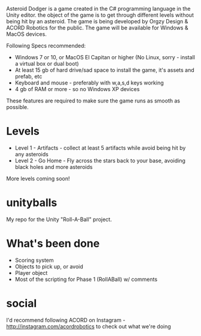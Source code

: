 Asteroid Dodger is a game created in the C# programming language in the Unity editor. the object of the game is to get through different levels without being hit by an asteroid. The game is being developed by Orgzy Design & ACORD Robotics for the public. The game will be available for Windows & MacOS devices.

Following Specs recommended:
* Windows 7 or 10, or MacOS El Capitan or higher (No Linux, sorry - install a virtual box or dual boot)
* At least 15 gb of hard drive/sad space to install the game, it's assets and prefab, etc
* Keyboard and mouse - preferably with w,a,s,d keys working
* 4 gb of RAM or more - so no Windows XP devices

These features are required to make sure the game runs as smooth as possible.


# Levels
* Level 1 - Artifacts - collect at least 5 artifacts while avoid being hit by any asteroids
* Level 2 - Go Home - Fly across the stars back to your base, avoiding black holes and more asteroids

More levels coming soon!


# unityballs
My repo for the Unity "Roll-A-Ball" project. 

# What's been done
* Scoring system
* Objects to pick up, or avoid
* Player object
* Most of the scripting for Phase 1 (RollABall) w/ comments

# social
I'd recommend following ACORD on Instagram - http://instagram.com/acordrobotics to check out what we're doing
